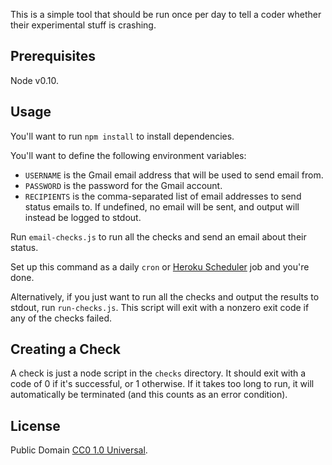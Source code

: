 This is a simple tool that should be run once per day to tell
a coder whether their experimental stuff is crashing.

## Prerequisites

Node v0.10.

## Usage

You'll want to run `npm install` to install dependencies.

You'll want to define the following environment variables:

* `USERNAME` is the Gmail email address that will be used to send email
  from.
* `PASSWORD` is the password for the Gmail account.
* `RECIPIENTS` is the comma-separated list of email addresses to
  send status emails to. If undefined, no email will be sent, and
  output will instead be logged to stdout.

Run `email-checks.js` to run all the checks and send an email about
their status.

Set up this command as a daily `cron` or [Heroku Scheduler][] job
and you're done.

Alternatively, if you just want to run all the checks and output the
results to stdout, run `run-checks.js`. This script will exit with
a nonzero exit code if any of the checks failed.

## Creating a Check

A check is just a node script in the `checks` directory. It should
exit with a code of 0 if it's successful, or 1 otherwise. If it
takes too long to run, it will automatically be terminated (and this
counts as an error condition).

## License

Public Domain [CC0 1.0 Universal][cczero].

  [Heroku scheduler]: https://devcenter.heroku.com/articles/scheduler
  [cczero]: http://creativecommons.org/publicdomain/zero/1.0/
